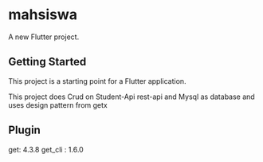 # mahsiswa

A new Flutter project.

## Getting Started

This project is a starting point for a Flutter application.

This project does Crud on Student-Api rest-api and Mysql as database and uses design pattern from getx

## Plugin

get: 4.3.8
get_cli : 1.6.0
